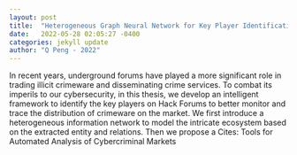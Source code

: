 ```yaml
---
layout: post
title:  "Heterogeneous Graph Neural Network for Key Player Identification in Underground Forums"
date:   2022-05-28 02:05:27 -0400
categories: jekyll update
author: "Q Peng - 2022"
---
```

In recent years, underground forums have played a more significant role in trading illicit crimeware and disseminating crime services. To combat its imperils to our cybersecurity, in this thesis, we develop an intelligent framework to identify the key players on Hack Forums to better monitor and trace the distribution of crimeware on the market. We first introduce a heterogeneous information network to model the intricate ecosystem based on the extracted entity and relations. Then we propose a  Cites: Tools for Automated Analysis of Cybercriminal Markets
